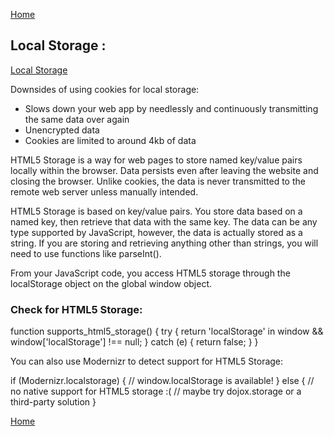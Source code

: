 [Home](README.md)

## Local Storage :

[Local Storage](http://diveinto.html5doctor.com/storage.html)

Downsides of using cookies for local storage:  

- Slows down your web app by needlessly and continuously transmitting the same data over again
- Unencrypted data
- Cookies are limited to around 4kb of data

HTML5 Storage is a way for web pages to store named key/value pairs locally within the browser. Data persists even after leaving the website and closing the browser. Unlike cookies, the data is never transmitted to the remote web server unless manually intended.  

HTML5 Storage is based on key/value pairs. You store data based on a named key, then retrieve that data with the same key. The data can be any type supported by JavaScript, however, the data is actually stored as a string. If you are storing and retrieving anything other than strings, you will need to use functions like parseInt().

From your JavaScript code, you access HTML5 storage through the localStorage object on the global window object.  

### Check for HTML5 Storage:

function supports_html5_storage() {
  try {
    return 'localStorage' in window && window['localStorage'] !== null;
  } catch (e) {
    return false;
  }
}  

You can also use Modernizr to detect support for HTML5 Storage:  

if (Modernizr.localstorage) {
  // window.localStorage is available!
} else {
  // no native support for HTML5 storage :(
  // maybe try dojox.storage or a third-party solution
}

[Home](README.md)